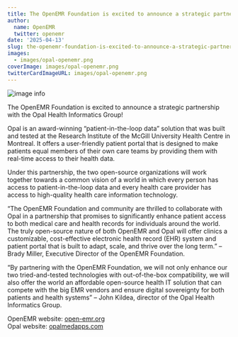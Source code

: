 ```yaml
---
title: The OpenEMR Foundation is excited to announce a strategic partnership with the Opal Health Informatics Group!
author:
  name: OpenEMR
  twitter: openemr
date: '2025-04-13'
slug: the-openemr-foundation-is-excited-to-announce-a-strategic-partnership-with-the-opal-health-informatics-group
images:
  - images/opal-openemr.png
coverImage: images/opal-openemr.png
twitterCardImageURL: images/opal-openemr.png
---
```


<!--more-->

![image info](../../images/opal-openemr.png)

The OpenEMR Foundation is excited to announce a strategic partnership with the Opal Health Informatics Group!

Opal is an award-winning “patient-in-the-loop data” solution that was built and tested at the Research Institute of the McGill University Health Centre in Montreal. It offers a user-friendly patient portal that is designed to make patients equal members of their own care teams by providing them with real-time access to their health data.

Under this partnership, the two open-source organizations will work together towards a common vision of a world in which every person has access to patient-in-the-loop data and every health care provider has access to high-quality health care information technology.

“The OpenEMR Foundation and community are thrilled to collaborate with Opal in a partnership that promises to significantly enhance patient access to both medical care and health records for individuals around the world. The truly open-source nature of both OpenEMR and Opal will offer clinics a customizable, cost-effective electronic health record (EHR) system and patient portal that is built to adapt, scale, and thrive over the long term.” – Brady Miller, Executive Director of the OpenEMR Foundation.

“By partnering with the OpenEMR Foundation, we will not only enhance our two tried-and-tested technologies with out-of-the-box compatibility, we will also offer the world an affordable open-source health IT solution that can compete with the big EMR vendors and ensure digital sovereignty for both patients and health systems” – John Kildea, director of the Opal Health Informatics Group.

OpenEMR website: [open-emr.org](https://www.open-emr.org)  
Opal website: [opalmedapps.com](https://www.opalmedapps.com/)

